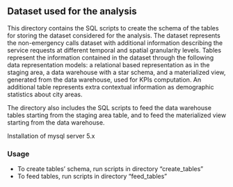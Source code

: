 Dataset used for the analysis 
-----------------------------

This directory contains the SQL scripts to create the schema of the tables for storing the dataset considered for the analysis. The dataset represents the non-emergency calls dataset with additional information describing the service requests at different temporal and spatial granularity levels. Tables represent the information contained in the dataset through the following data representation models: a relational based representation as in the staging area, a data warehouse with a star schema, and a materialized view, generated from the data warehouse, used for KPIs computation. An additional table represents extra contextual information as demographic statistics about city areas. 

The directory also includes the SQL scripts to feed the data warehouse tables starting from the staging area table, and to feed the materialized view starting from the data warehouse.

Installation of mysql server 5.x 

### Usage

* To create tables’ schema, run scripts in directory “create_tables” 
* To feed tables, run scripts in directory “feed_tables”

